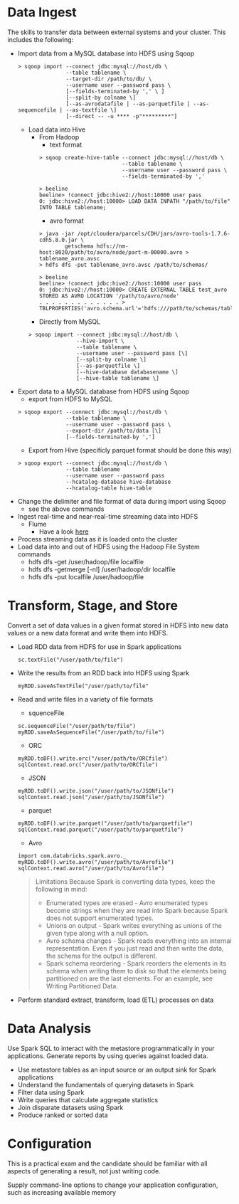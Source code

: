 # Data Ingest
The skills to transfer data between external systems and your cluster. This includes the following:

* Import data from a MySQL database into HDFS using Sqoop
  ```
  > sqoop import --connect jdbc:mysql://host/db \
                 --table tablename \
                 --target-dir /path/to/db/ \
                 --username user --password pass \
                 [--fields-terminated-by ',' \ ]
                 [--split-by colname \]
                 [--as-avrodatafile | --as-parquetfile | --as-sequencefile | --as-textfile \]
                 [--direct -- -u **** -p"*********"]

  ```
  * Load data into Hive 
     * From Hadoop 
        * text format 
         ```
         > sqoop create-hive-table --connect jdbc:mysql://host/db \
                                   --table tablename \
                                   --username user --password pass \
                                   --fields-terminated-by ','

         > beeline
         beeline> !connect jdbc:hive2://host:10000 user pass
         0: jdbc:hive2://host:10000> LOAD DATA INPATH "/path/to/file" INTO TABLE tablename; 
         ```
         * avro format 
         ```
         > java -jar /opt/cloudera/parcels/CDH/jars/avro-tools-1.7.6-cdh5.8.0.jar \
                 getschema hdfs://nm-host:8020/path/to/avro/node/part-m-00000.avro > tablename_avro.avsc
         > hdfs dfs -put tablename_avro.avsc /path/to/schemas/

         > beeline
         beeline> !connect jdbc:hive2://host:10000 user pass
         0: jdbc:hive2://host:10000> CREATE EXTERNAL TABLE test_avro STORED AS AVRO LOCATION '/path/to/avro/node' 
         . . . . . . . . . . . . . > TBLPROPERTIES('avro.schema.url'='hdfs:///path/to/schemas/tablename_avro.avsc');
         ```
     * Directly from MySQL 
     ```
     > sqoop import --connect jdbc:mysql://host/db \
                    --hive-import \
                    --table tablename \
                    --username user --password pass [\]
                    [--split-by colname \]
                    [--as-parquetfile \]
                    [--hive-database databasename \]
                    [--hive-table tablename \]
     ```
* Export data to a MySQL database from HDFS using Sqoop
  * export from HDFS to MySQL
  ```
  > sqoop export --connect jdbc:mysql://host/db \ 
                 --table tablename \
                 --username user --password pass \
                 --export-dir /path/to/data [\]
                 [--fields-terminated-by ',']
  ```
  * Export from Hive (specificly parquet format should be done this way)
  ```
  > sqoop export --connect jdbc:mysql://host/db \ 
                 --table tablename
                 --username user --password pass
                 --hcatalog-database hive-database 
                 --hcatalog-table hive-table
  ```
* Change the delimiter and file format of data during import using Sqoop
  * see the above commands
* Ingest real-time and near-real-time streaming data into HDFS
  * Flume
    * Have a look [here](https://github.com/a-ghorbani/notebooks/blob/master/Hadoop/Flume.md)
* Process streaming data as it is loaded onto the cluster
* Load data into and out of HDFS using the Hadoop File System commands
  * hdfs dfs -get /user/hadoop/file localfile
  * hdfs dfs -getmerge [-nl] /user/hadoop/dir localfile
  * hdfs dfs -put localfile /user/hadoop/file

# Transform, Stage, and Store
Convert a set of data values in a given format stored in HDFS into new data values or a new data format and write them into HDFS.
* Load RDD data from HDFS for use in Spark applications
  ```
  sc.textFile("/user/path/to/file")
  ```
* Write the results from an RDD back into HDFS using Spark
  ```
  myRDD.saveAsTextFile("/user/path/to/file"
  ```
* Read and write files in a variety of file formats
  * squenceFile
  ```
  sc.sequenceFile("/user/path/to/file")
  myRDD.saveAsSequenceFile("/user/path/to/file")
  ```
  * ORC
  ```
  myRDD.toDF().write.orc("/user/path/to/ORCfile")
  sqlContext.read.orc("/user/path/to/ORCfile")
  ```
  * JSON
  ```
  myRDD.toDF().write.json("/user/path/to/JSONfile")
  sqlContext.read.json("/user/path/to/JSONfile")
  ```
  * parquet
  ```
  myRDD.toDF().write.parquet("/user/path/to/parquetfile")
  sqlContext.read.parquet("/user/path/to/parquetfile")
  ```
  * Avro
  ```
  import com.databricks.spark.avro._
  myRDD.toDF().write.avro("/user/path/to/Avrofile")
  sqlContext.read.avro("/user/path/to/Avrofile")
  ```
    > Limitations
    >  Because Spark is converting data types, keep the following in mind:
    >
    >  * Enumerated types are erased - Avro enumerated types become strings when they are read into Spark because Spark does not support enumerated types.
    >  * Unions on output - Spark writes everything as unions of the given type along with a null option.
    >  * Avro schema changes - Spark reads everything into an internal representation. Even if you just read and then write the data, the schema for the output is different.
    >  * Spark schema reordering - Spark reorders the elements in its schema when writing them to disk so that the elements being partitioned on are the last elements. For an example, see Writing Partitioned Data.
    
* Perform standard extract, transform, load (ETL) processes on data

# Data Analysis
Use Spark SQL to interact with the metastore programmatically in your applications. Generate reports by using queries against loaded data.
* Use metastore tables as an input source or an output sink for Spark applications
* Understand the fundamentals of querying datasets in Spark
* Filter data using Spark
* Write queries that calculate aggregate statistics
* Join disparate datasets using Spark
* Produce ranked or sorted data

# Configuration
This is a practical exam and the candidate should be familiar with all aspects of generating a result, not just writing code.

Supply command-line options to change your application configuration, such as increasing available memory
